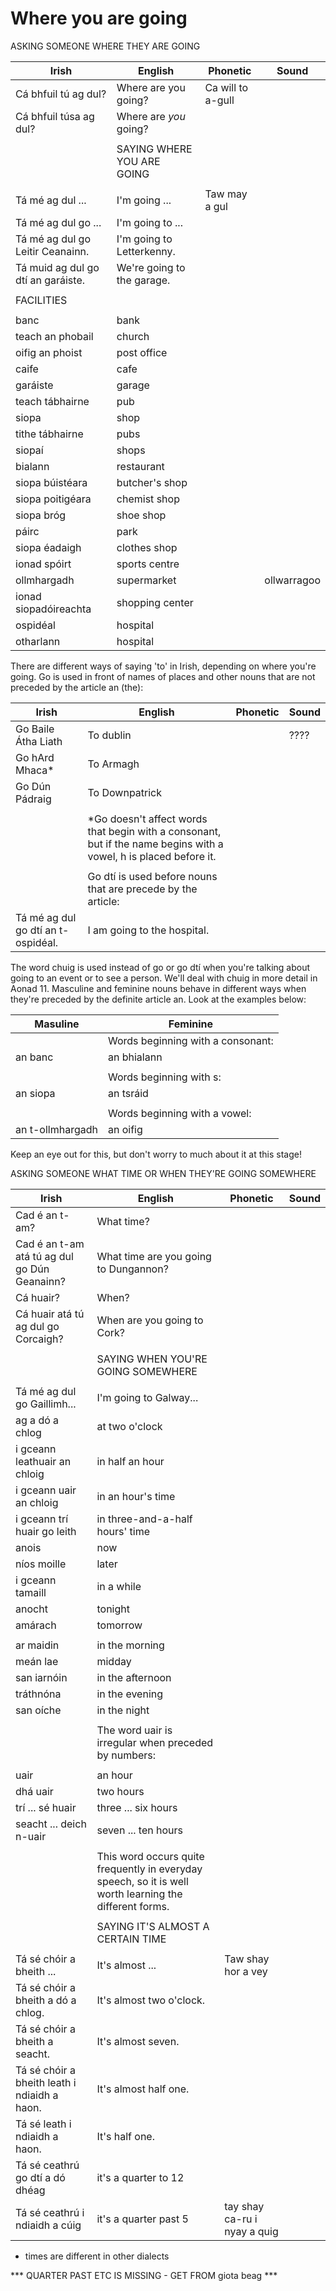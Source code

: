 # Where you are going

ASKING SOMEONE WHERE THEY ARE GOING

|Irish|English|Phonetic|Sound|
|------|-------|--------|-----|
|Cá bhfuil tú ag dul? |Where are you going?|Ca will to a-gull
|Cá bhfuil túsa ag dul? |Where are *you* going?
||
||SAYING WHERE YOU ARE GOING
||
|Tá mé ag dul ... |I'm going ...|Taw may a gul
|Tá mé ag dul go ... |I'm going to ...
|Tá mé ag dul go Leitir Ceanainn. |I'm going to Letterkenny.
|Tá muid ag dul go dtí an garáiste. |We're going to the garage.
||
|FACILITIES
||
|banc	|bank	
|teach an phobail	|church
|oifig an phoist	|post office	
|caife	|cafe
|garáiste	|garage	
|teach tábhairne	|pub
|siopa	|shop	
|tithe tábhairne	|pubs
|siopaí	|shops	
|bialann	|restaurant
|siopa búistéara	|butcher's shop	
|siopa poitigéara	|chemist shop
|siopa bróg	|shoe shop	
|páirc	|park
|siopa éadaigh	|clothes shop	
|ionad spóirt	|sports centre
|ollmhargadh	|supermarket	||ollwarragoo
|ionad siopadóireachta	|shopping center
|ospidéal|hospital
|otharlann|hospital

There are different ways of saying 'to' in Irish, depending on where you're going. Go is used in front of names of places and other nouns that are not preceded by the article an (the):

|Irish|English|Phonetic|Sound|
|------|-------|--------|-----|
|Go Baile Átha Liath |To dublin||????
|Go hArd Mhaca* |To Armagh
|Go Dún Pádraig |To Downpatrick
||
||*Go doesn't affect words that begin with a consonant, but if the name begins with a vowel, h is placed before it.
||
||Go dtí is used before nouns that are precede by the article:
|Tá mé ag dul go dtí an t-ospidéal. |I am going to the hospital.


The word chuig is used instead of go or go dtí when you're talking about going to an event or to see a person. We'll deal with chuig in more detail in Aonad 11.
Masculine and feminine nouns behave in different ways when they're preceded by the definite article an. Look at the examples below:


|Masuline	|Feminine
|------|-------
||Words beginning with a consonant:
|an banc	|an bhialann
||
||Words beginning with s:
|an siopa	|an tsráid
||
||Words beginning with a vowel:
|an t-ollmhargadh	|an oifig

Keep an eye out for this, but don't worry to much about it at this stage!


ASKING SOMEONE WHAT TIME OR WHEN THEY'RE GOING SOMEWHERE


|Irish|English|Phonetic|Sound|
|------|-------|--------|-----|
|Cad é an t-am? |What time?
|Cad é an t-am atá tú ag dul go Dún Geanainn? |What time are you going to Dungannon?
|Cá huair? |When?
|Cá huair atá tú ag dul go Corcaigh? |When are you going to Cork?
||
||SAYING WHEN YOU'RE GOING SOMEWHERE
||
|Tá mé ag dul go Gaillimh... |I'm going to Galway...
|ag a dó a chlog |at two o'clock
|i gceann leathuair an chloig |in half an hour
|i gceann uair an chloig |in an hour's time
|i gceann trí huair go leith |in three-and-a-half hours' time
|anois |now
|níos moille |later
|i gceann tamaill |in a while
|anocht |tonight
|amárach |tomorrow
||
|ar maidin |in the morning
|meán lae |midday
|san iarnóin |in the afternoon
|tráthnóna |in the evening
|san oíche |in the night
||
||The word uair is irregular when preceded by numbers:
||
|uair |an hour
|dhá uair |two hours
|trí ... sé huair |three ... six hours
|seacht ... deich n-uair|seven ... ten hours
||
||This word occurs quite frequently in everyday speech, so it is well worth learning the different forms.
||
||SAYING IT'S ALMOST A CERTAIN TIME
||
|Tá sé chóir a bheith ... |It's almost ...|Taw shay hor a vey
|Tá sé chóir a bheith a dó a chlog. |It's almost two o'clock.
|Tá sé chóir a bheith a seacht. |It's almost seven.
|Tá sé chóir a bheith leath i ndiaidh a haon. |It's almost half one.
|Tá sé leath i ndiaidh a haon. |It's half one.
|Tá sé ceathrú go dtí a dó dhéag| it's a quarter to 12
|Tá sé ceathrú i ndiaidh a cúig| it's a quarter past 5 |tay shay ca-ru i nyay a quig


* times are different in other dialects

*** QUARTER PAST ETC IS MISSING - GET FROM giota beag ***